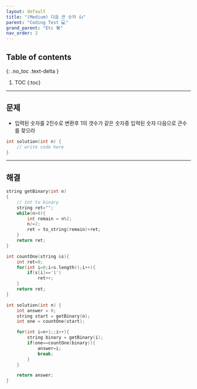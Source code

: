 ```yaml
---
layout: default
title: "(Medium) 다음 큰 숫자 👍"
parent: "Coding Test 💻"
grand_parent: "Etc 🛠"
nav_order: 2
---
```


## Table of contents
{: .no_toc .text-delta }

1. TOC
{:toc}

---

## 문제

* 입력된 숫자를 2진수로 변환후 1의 갯수가 같은 숫자중 입력된 숫자 다음으로 큰수를 찾으라

```cpp
int solution(int n) {
    // write code here
}
```

---

## 해결

```cpp
string getBinary(int n)
{
    // int to binary
    string ret="";
    while(n>0){
        int remain = n%2;
        n/=2;
        ret = to_string(remain)+ret;
    }
    return ret;
}

int countOne(string &s){
    int ret=0;
    for(int i=0;i<s.length();i++){
        if(s[i]=='1')
            ret++;
    }
    return ret;
}

int solution(int n) {
    int answer = 0;
    string start = getBinary(n);
    int one = countOne(start);

    for(int i=n+1;;i++){
        string binary = getBinary(i);
        if(one==countOne(binary)){
            answer=i;
            break;
        }
    }    

    return answer;
}
```